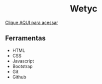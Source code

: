 <h1 align="center"> Wetyc </h1>

[Clique AQUI para acessar](https://nepht022.github.io/Wetyc/)

## Ferramentas

- HTML
- CSS
- Javascript
- Bootstrap
- Git
- Github
